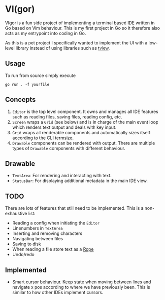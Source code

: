 # VI(gor)

VIgor is a fun side project of implementing a terminal based IDE written in Go based on Vim behaviour. This is my first project in Go so it therefore also acts as my entrypoint into coding in Go.


As this is a pet project I specifically wanted to implement the UI with a low-level library instead of using libraries such as [tview](https://github.com/rivo/tview).

## Usage
To run from source simply execute

`go run . -f yourfile`

## Concepts
1. `Editor` is the top level component. It owns and manages all IDE features such as reading files, saving files, reading config, etc.
2. `Screen` wraps a `Grid` (see below) and is in charge of the main event loop which renders text output and deals with key input.
3. `Grid` wraps all renderable components and automatically sizes itself according to the CLI termsize.
4. `Drawable` components can be rendered with output. There are multiple types of `Drawable` components with different behaviour.

## Drawable
* `TextArea`: For rendering and interacting with text.
* `StatusBar`: For displaying additional metadata in the main IDE view.

## TODO
There are lots of features that still need to be implemented. This is a non-exhaustive list:
* Reading a config when initiating the `Editor`
* Linenumbers in `TextArea`
* Inserting and removing characters
* Navigating between files
* Saving to disk
* When reading a file store text as a [Rope](https://en.wikipedia.org/wiki/Rope_(data_structure))
* Undo/redo

## Implemented
* Smart cursor behaviour. Keep state when moving between lines and navigate x pos according to where we have previously been. This is similar to how other IDEs implement cursors.

